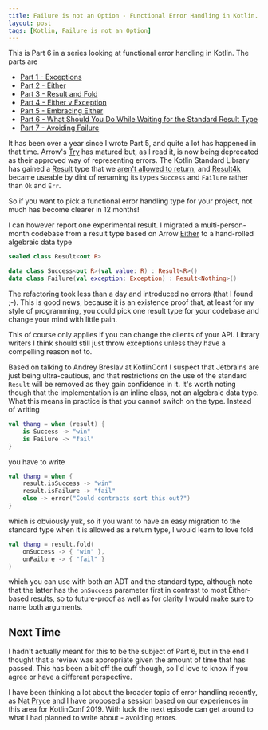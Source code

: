 ```yaml
---
title: Failure is not an Option - Functional Error Handling in Kotlin. Part 6 - What Should You Do While Waiting for the Standard Result Type
layout: post
tags: [Kotlin, Failure is not an Option]
---
```

This is Part 6 in a series looking at functional error handling in Kotlin. The parts are

* [Part 1 - Exceptions](failure-is-not-an-option-part-1.html)
* [Part 2 - Either](failure-is-not-an-option-part-2.html)
* [Part 3 - Result and Fold](failure-is-not-an-option-part-3.html)
* [Part 4 - Either v Exception](failure-is-not-an-option-part-4.html)
* [Part 5 - Embracing Either](failure-is-not-an-option-part-5.html)
* [Part 6 - What Should You Do While Waiting for the Standard Result Type](failure-is-not-an-option-part-6.html)
* [Part 7 - Avoiding Failure](failure-is-not-an-option-part-7.html)

It has been over a year since I wrote Part 5, and quite a lot has happened in that time. Arrow's [Try](https://arrow-kt.io/docs/arrow/core/try/) has matured but, as I read it, is now being deprecated as their approved way of representing errors. The Kotlin Standard Library has gained a [Result](https://kotlinlang.org/api/latest/jvm/stdlib/kotlin/-result/index.html) type that we [aren't allowed to return](https://github.com/Kotlin/KEEP/blob/master/proposals/stdlib/result.md#limitations), and [Result4k](https://github.com/npryce/result4k) became useable by dint of renaming its types `Success` and `Failure` rather than `Ok` and `Err`.

So if you want to pick a functional error handling type for your project, not much has become clearer in 12 months!

I can however report one experimental result. I migrated a multi-person-month codebase from a result type based on Arrow [Either](https://arrow-kt.io/docs/arrow/core/either/) to a hand-rolled algebraic data type

```kotlin
sealed class Result<out R>

data class Success<out R>(val value: R) : Result<R>()
data class Failure(val exception: Exception) : Result<Nothing>()
```

The refactoring took less than a day and introduced no errors (that I found ;-). This is good news, because it is an existence proof that, at least for my style of programming, you could pick one result type for your codebase and change your mind with little pain.

This of course only applies if you can change the clients of your API. Library writers I think should still just throw exceptions unless they have a compelling reason not to.

Based on talking to Andrey Breslav at KotlinConf I suspect that Jetbrains are just being ultra-cautious, and that restrictions on the use of the standard `Result` will be removed as they gain confidence in it. It's worth noting though that the implementation is an inline class, not an algebraic data type. What this means in practice is that you cannot switch on the type. Instead of writing

```kotlin
val thang = when (result) {
    is Success -> "win"
    is Failure -> "fail"
}
```

you have to write

```kotlin
val thang = when {
    result.isSuccess -> "win"
    result.isFailure -> "fail"
    else -> error("Could contracts sort this out?")
}
```

which is obviously yuk, so if you want to have an easy migration to the standard type when it is allowed as a return type, I would learn to love fold

```kotlin
val thang = result.fold(
    onSuccess -> { "win" },
    onFailure -> { "fail" }
)
```

which you can use with both an ADT and the standard type, although note that the latter has the `onSuccess` parameter first in contrast to most Either-based results, so to future-proof as well as for clarity I would make sure to name both arguments.

## Next Time

I hadn't actually meant for this to be the subject of Part 6, but in the end I thought that a review was appropriate given the amount of time that has passed. This has been a bit off the cuff though, so I'd love to know if you agree or have a different perspective.

I have been thinking a lot about the broader topic of error handling recently, as [Nat Pryce](http://www.natpryce.com/) and I have proposed a session based on our experiences in this area for KotlinConf 2019. With luck the next episode can get around to what I had planned to write about - avoiding errors.

